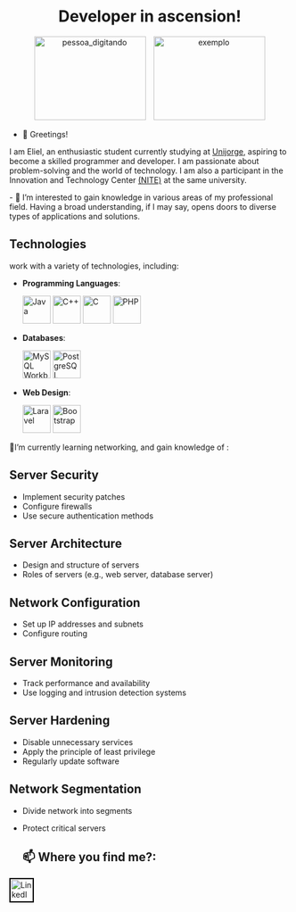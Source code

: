 <h1 align = "center">Developer in ascension!</h1>
<div align="center" >
  
  
<img src="https://media.giphy.com/media/f3iwJFOVOwuy7K6FFw/giphy.gif" alt="pessoa_digitando"  width="200" height="150" style="margin-right: 10px;" >

<img src="https://media1.giphy.com/media/v1.Y2lkPTc5MGI3NjExNHIxNTBzOXp1dXIwamZjeTFzbXQ0bjEydXhtajk5NHh0aW8xMTI3cCZlcD12MV9pbnRlcm5hbF9naWZfYnlfaWQmY3Q9Zw/VX7yEoXAFf8as/giphy.webp" alt="exemplo" width="200" height="150">
</div>

- 👋 Greetings!

<p>I am Eliel, an enthusiastic student currently studying at <a href="https://www.unijorge.edu.br/#slide0">Unijorge</a>, aspiring to become a skilled programmer and developer. I am passionate about problem-solving and the world of technology. I am also a participant in the Innovation and Technology Center <a href="https://www.instagram.com/nite.uj/">(NITE)</a> at the same university.</p>
<p>- 👀 I’m interested to gain knowledge in various areas of my professional field. Having a broad understanding, if I may say, opens doors to diverse types of applications and solutions.</p>


## Technologies

work with a variety of technologies, including:

- **Programming Languages**:

  <img src="https://cdn.icon-icons.com/icons2/2415/PNG/512/java_original_wordmark_logo_icon_146459.png" alt="Java" width="50" />
  <img src="https://cdn-icons-png.flaticon.com/512/6132/6132222.png" alt="C++" width="50" /> 
  <img src="https://upload.wikimedia.org/wikipedia/commons/thumb/1/18/C_Programming_Language.svg/1280px-C_Programming_Language.svg.png" alt="C" width="50" /> 
  <img src="https://upload.wikimedia.org/wikipedia/commons/thumb/2/27/PHP-logo.svg/800px-PHP-logo.svg.png" alt="PHP" width="50" /> 

- **Databases**:
  
  <img src="https://www.kreaweb.be/wp-content/uploads/2023/03/mysql.webp" alt="MySQL Workbench" width="50" /> 
  <img src="https://upload.wikimedia.org/wikipedia/commons/thumb/2/29/Postgresql_elephant.svg/1280px-Postgresql_elephant.svg.png" alt="PostgreSQL" width="50" /> 

- **Web Design**:
  
  <img src="https://encrypted-tbn0.gstatic.com/images?q=tbn:ANd9GcTt4hgAj2QByaNVhFdb3OYDtsidv54ynE0QOw&s" alt="Laravel" width="50" /> 
  <img src="https://upload.wikimedia.org/wikipedia/commons/thumb/b/b2/Bootstrap_logo.svg/1280px-Bootstrap_logo.svg.png" alt="Bootstrap" width="50" /> 

<p>🌱I’m currently learning networking, and gain knowledge of :
  
## Server Security
- Implement security patches
- Configure firewalls
- Use secure authentication methods

## Server Architecture
- Design and structure of servers
- Roles of servers (e.g., web server, database server)

## Network Configuration
- Set up IP addresses and subnets
- Configure routing

## Server Monitoring
- Track performance and availability
- Use logging and intrusion detection systems

## Server Hardening
- Disable unnecessary services
- Apply the principle of least privilege
- Regularly update software

## Network Segmentation
- Divide network into segments
- Protect critical servers
  </p>

  ## 📫 Where you find me?:
  
[<img src="https://cdn-icons-png.flaticon.com/512/174/174857.png" alt="LinkedIn" width="40" style="border: 2px solid black;"/>](https://www.linkedin.com/in/eliel-felipe-86a8651b5/)

<!---
ElielFell/ElielFell is a ✨ special ✨ repository because its `README.md` (this file) appears on your GitHub profile.
You can click the Preview link to take a look at your changes.
--->
